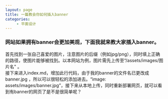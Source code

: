 ```yaml
---
layout: page
title: 一篇教会你如何插入banner
categories:
     - 平面设计
---
```


### 网站如果拥有banner会更加美观，下面我就来教大家插入banner。
首先找到一张自己喜爱的图片，注意图片的后缀（例如jpg/png），同时填上正确的路径，使图片能够被找到。以本网站为例，图片需先上传至“/assets/images/图片名" 。  
接下来进入index.md，增加此行代码，由于我的banner的文件名已更改成banner.jpg ，所以可以很轻松的添加进去。“image: assets/images/banner.jpg”，接下来从本地上传，同时重新部署网页，就可以看到有banner的网页了是不是很简单呢？

